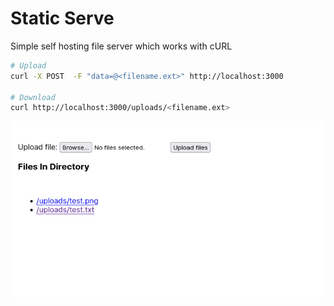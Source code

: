 # Static Serve

Simple self hosting file server which works with cURL


```bash
# Upload
curl -X POST  -F "data=@<filename.ext>" http://localhost:3000

# Download
curl http://localhost:3000/uploads/<filename.ext>

```

![Index](./doc/index.png)
